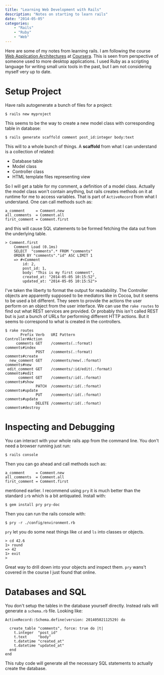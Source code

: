```yaml
---
title: "Learning Web Development with Rails"
description: "Notes on starting to learn rails"
date: "2014-05-05"
categories: 
    - "Rails"
    - "Ruby"
    - "Web"
---
```


Here are some of my notes from learning rails. I am following the course [Web Application Architectures](https://class.coursera.org/webapplications-001) at [Coursera](https://www.coursera.org). This is seen from perspective of someone used to more desktop applications. I used Ruby as a scripting language for writing small unix tools in the past, but I am not considering myself very up to date.

# Setup Project

Have rails autogenerate a bunch of files for a project:

	$ rails new myproject

This seems to be the way to create a new model class with corresponding table in database:

	$ rails generate scaffold comment post_id:integer body:text
	
This will to a whole bunch of things. A **scaffold** from what I can understand is a collection of related:

* Database table
* Model class
* Controller class
* HTML template files representing view


So I will get a table for my comment, a definition of a model class. Actually the model class won't contain anything, but rails creates methods on it at runtime for me to access variables. That is part of `ActiveRecord` from what I understand. One can call methods such as:

	a_comment     = Comment.new
	all_comments  = Comment.all
	first_comment = Comment.first
	
and this will cause SQL statements to be formed fetching the data out from the underlying table.

	> Comment.first
		Comment Load (0.1ms)  
		SELECT  "comments".* FROM "comments"   
		ORDER BY "comments"."id" ASC LIMIT 1
		=> #<Comment 
			id: 2, 
			post_id: 1, 
			body: "This is my first comment", 
			created_at: "2014-05-05 10:15:52", 
			updated_at: "2014-05-05 10:15:52">

I've taken the liberty to format the output for readability. The Controller objects are apparently supposed to be mediators like in Cocoa, but it seems to be used a bit different. They seem to provide the actions the user perform on an object from the user interface. We can use the `rake routes` to find out what REST services are provided. Or probably this isn't called REST but is just a bunch of URLs for performing different HTTP actions. But it seems to correspond to what is created in the controllers.

	$ rake routes
           Prefix Verb   URI Pattern                                 Controller#Action
         comments GET    /comments(.:format)                         comments#index
                  POST   /comments(.:format)                         comments#create
      new_comment GET    /comments/new(.:format)                     comments#new
     edit_comment GET    /comments/:id/edit(.:format)                comments#edit
          comment GET    /comments/:id(.:format)                     comments#show
                  PATCH  /comments/:id(.:format)                     comments#update
                  PUT    /comments/:id(.:format)                     comments#update
                  DELETE /comments/:id(.:format)                     comments#destroy
                  
# Inspecting and Debugging

You can interact with your whole rails app from the command line. You don't need a browser running just run:

	$ rails console

Then you can go ahead and call methods such as:

	a_comment     = Comment.new
	all_comments  = Comment.all
	first_comment = Comment.first

mentioned earlier. I recommend using `pry` it is much better than the standard `irb` which is a bit antiquated. Install with:

	$ gem install pry pry-doc
	
Then you can run the rails console with:

	$ pry -r ./config/environment.rb
	
`pry` let you do some neat things like `cd` and `ls` into classes or objects. 

	> cd 42.6
	1> round
	=> 42
	1> exit
	>

Great way to drill down into your objects and inspect them.  `pry` wans't covered in the course I just found that online.
	
# Databases and SQL

You don't setup the tables in the database yourself directly. Instead rails will generate a `schema.rb` file. Looking like:

	ActiveRecord::Schema.define(version: 20140502112529) do
	
	  create_table "comments", force: true do |t|
	    t.integer  "post_id"
	    t.text     "body"
	    t.datetime "created_at"
	    t.datetime "updated_at"
	  end
	end
	
This ruby code will generate all the necessary SQL statements to actually create the database.